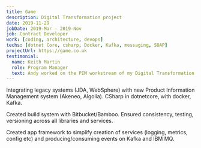 ```yaml
---
title: Game
description: Digital Transformation project
date: 2019-11-29
jobDate: 2019-Mar - 2019-Nov
job: Contract Developer
work: [coding, architecture, devops]
techs: [dotnet Core, csharp, Docker, Kafka, messaging, SOAP]
projectUrl: https://game.co.uk
testimonial:
  name: Keith Martin
  role: Program Manager
  text: Andy worked on the PIM workstream of my Digital Transformation Programme. Within days of Andy joining the team it was clear that he is very technically competent and highly experienced. It wasn't long before the other developers in the PIM team started going to Andy for help/advice/guidance so that he became seen as the senior developer on the team. I would recommend Andy to any team that needs a very capable senior developer with his skill set.
---
```


Integrating legacy systems (JDA, WebSphere) with new Product Information Management system (Akeneo, Algolia).
CSharp in dotnetcore, with docker, Kafka.

Created build system with Bitbucket/Bamboo. Ensured consistency, testing, versioning across all libraries and services.

Created app framework to simplify creation of services (logging, metrics, config etc) and producing/consuming events on Kafka and IBM MQ.
